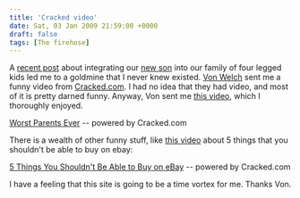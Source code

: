 ```yaml
---
title: 'Cracked video'
date: Sat, 03 Jan 2009 21:59:00 +0000
draft: false
tags: [The firehose]
---
```


A [recent post](http://buraglio.com/luke/2009/01/03/first-night-and-first-full-day-integtration-into-the-family/) about integrating our [new son](http://buraglio.com/luke) into our family of four legged kids led me to a goldmine that I never knew existed. [Von Welch](http://vwelch.com/) sent me a funny video from [Cracked.com](http://www.cracked.com/). I had no idea that they had video, and most of it is pretty darned funny. Anyway, Von sent me [this video](http://www.cracked.com/video_16892_worst-parents-ever.html), which I thoroughly enjoyed.  

  
[Worst Parents Ever](http://www.cracked.com/video_16892_worst-parents-ever.html) -- powered by Cracked.com

  
  
There is a wealth of other funny stuff, like [this video](http://www.cracked.com/video_16862_5-things-you-shouldnt-be-able-buy-on-ebay.html) about 5 things that you shouldn't be able to buy on ebay:  
  

  
[5 Things You Shouldn't Be Able to Buy on eBay](http://www.cracked.com/video_16862_5-things-you-shouldnt-be-able-buy-on-ebay.html) -- powered by Cracked.com

  
  
I have a feeling that this site is going to be a time vortex for me. Thanks Von.